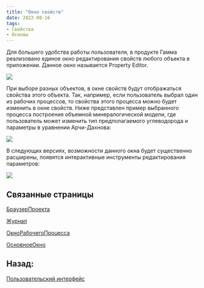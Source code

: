 ```yaml
---
title: "Окно свойств"
date: 2022-08-16
tags:
- Свойства
- Основы
---
```



Для большего удобства работы пользователя, в продукте Гамма реализовано единое окно редактирования свойств любого объекта в приложении. Данное окно называется Property Editor.

![](http://gamma-wellbore.com/wp-content/uploads/2023/02/image55.png)

При выборе разных объектов, в окне свойств будут отображаться свойства этого объекта. Так, например, если пользователь выбрал один из рабочих процессов, то свойства этого процесса можно будет изменить в окне свойств. Ниже представлен пример выбранного процесса построения объемной минералогической модели, где пользователь может изменить тип предполагаемого углеводорода и параметры в уравнении Арчи-Дахнова:

![](http://gamma-wellbore.com/wp-content/uploads/2023/02/image56.png)

В следующих версиях, возможности данного окна будет существенно расширены, появятся интерактивные инструменты редактирования параметров:

![](http://gamma-wellbore.com/wp-content/uploads/2023/02/image57.png)



## Связанные страницы

[БраузерПроекта](Пользовательский%20интерфейс/БраузерПроекта.md)

[Журнал](Пользовательский%20интерфейс/Журнал.md)

[ОкноРабочегоПроцесса](Пользовательский%20интерфейс/ОкноРабочегоПроцесса.md)

[ОсновноеОкно](Пользовательский%20интерфейс/ОсновноеОкно.md)

## Назад:

[Пользовательский интерфейс](Пользовательский%20интерфейс/Пользовательский%20интерфейс.md)